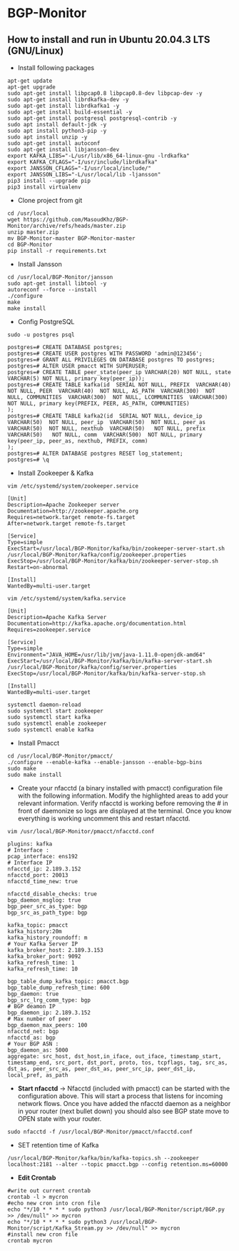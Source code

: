 # BGP-Monitor

## How to install and run in Ubuntu 20.04.3 LTS (GNU/Linux)
* Install following packages
``` 
apt-get update
apt-get upgrade
sudo apt-get install libpcap0.8 libpcap0.8-dev libpcap-dev -y
sudo apt-get install librdkafka-dev -y
sudo apt-get install librdkafka1 -y
sudo apt-get install build-essential -y
sudo apt-get install postgresql postgresql-contrib -y
sudo apt install default-jdk -y
sudo apt install python3-pip -y
sudo apt install unzip -y
sudo apt-get install autoconf
sudo apt-get install libjansson-dev
export KAFKA_LIBS="-L/usr/lib/x86_64-linux-gnu -lrdkafka"
export KAFKA_CFLAGS="-I/usr/include/librdkafka"
export JANSSON_CFLAGS="-I/usr/local/include/"
export JANSSON_LIBS="-L/usr/local/lib -ljansson"
pip3 install --upgrade pip
pip3 install virtualenv
```

* Clone project from git
```
cd /usr/local
wget https://github.com/MasoudKhz/BGP-Monitor/archive/refs/heads/master.zip
unzip master.zip
mv BGP-Monitor-master BGP-Monitor-master
cd BGP-Monitor
pip install -r requirements.txt
```

* Install Jansson 
```
cd /usr/local/BGP-Monitor/jansson
sudo apt-get install libtool -y
autoreconf --force --install
./configure
make
make install
```

* Config PostgreSQL
```
sudo -u postgres psql

postgres=# CREATE DATABASE postgres;
postgres=# CREATE USER postgres WITH PASSWORD 'admin@123456';
postgres=# GRANT ALL PRIVILEGES ON DATABASE postgres TO postgres;
postgres=# ALTER USER pmacct WITH SUPERUSER; 
postgres=# CREATE TABLE peer_state(peer_ip VARCHAR(20) NOT NULL, state VARCHAR(5) NOT NULL, primary key(peer_ip));
postgres=# CREATE TABLE kafka(id  SERIAL NOT NULL, PREFIX  VARCHAR(40) NOT NULL, PEER  VARCHAR(40)  NOT NULL, AS_PATH  VARCHAR(300)  NOT NULL, COMMUNITIES  VARCHAR(300)  NOT NULL, LCOMMUNITIES  VARCHAR(300)  NOT NULL, primary key(PREFIX, PEER, AS_PATH, COMMUNITIES)
);
postgres=# CREATE TABLE kafka2(id  SERIAL NOT NULL, device_ip  VARCHAR(50)  NOT NULL, peer_ip  VARCHAR(50)  NOT NULL, peer_as  VARCHAR(50)  NOT NULL, nexthub  VARCHAR(50)   NOT NULL, prefix  VARCHAR(50)   NOT NULL, comm  VARCHAR(500)  NOT NULL, primary key(peer_ip, peer_as, nexthub, PREFIX, comm)
);
postgres=# ALTER DATABASE postgres RESET log_statement;
postgres=# \q
```

* Install Zookeeper & Kafka
```
vim /etc/systemd/system/zookeeper.service
```
```
[Unit]
Description=Apache Zookeeper server
Documentation=http://zookeeper.apache.org
Requires=network.target remote-fs.target
After=network.target remote-fs.target

[Service]
Type=simple
ExecStart=/usr/local/BGP-Monitor/kafka/bin/zookeeper-server-start.sh /usr/local/BGP-Monitor/kafka/config/zookeeper.properties
ExecStop=/usr/local/BGP-Monitor/kafka/bin/zookeeper-server-stop.sh
Restart=on-abnormal

[Install]
WantedBy=multi-user.target
```

```
vim /etc/systemd/system/kafka.service
```
```
[Unit]
Description=Apache Kafka Server
Documentation=http://kafka.apache.org/documentation.html
Requires=zookeeper.service

[Service]
Type=simple
Environment="JAVA_HOME=/usr/lib/jvm/java-1.11.0-openjdk-amd64"
ExecStart=/usr/local/BGP-Monitor/kafka/bin/kafka-server-start.sh /usr/local/BGP-Monitor/kafka/config/server.properties
ExecStop=/usr/local/BGP-Monitor/kafka/bin/kafka-server-stop.sh

[Install]
WantedBy=multi-user.target
```
```
systemctl daemon-reload
sudo systemctl start zookeeper
sudo systemctl start kafka
sudo systemctl enable zookeeper
sudo systemctl enable kafka
```

* Install Pmacct
```
cd /usr/local/BGP-Monitor/pmacct/
./configure --enable-kafka --enable-jansson --enable-bgp-bins
sudo make
sudo make install
```

* Create your nfacctd (a binary installed with pmacct) configuration file with the following information. Modify the highlighted areas to add your relevant information. Verify nfacctd is working before removing the # in front of daemonize so logs are displayed at the terminal. Once you know everything is working uncomment this and restart nfacctd.
```
vim /usr/local/BGP-Monitor/pmacct/nfacctd.conf
```
```
plugins: kafka
# Interface :
pcap_interface: ens192
# Interface IP
nfacctd_ip: 2.189.3.152
nfacctd_port: 20013
nfacctd_time_new: true

nfacctd_disable_checks: true
bgp_daemon_msglog: true
bgp_peer_src_as_type: bgp
bgp_src_as_path_type: bgp

kafka_topic: pmacct
kafka_history:20m
kafka_history_roundoff: m
# Your Kafka Server IP
kafka_broker_host: 2.189.3.153
kafka_broker_port: 9092
kafka_refresh_time: 1
kafka_refresh_time: 10

bgp_table_dump_kafka_topic: pmacct.bgp
bgp_table_dump_refresh_time: 600
bgp_daemon: true
bgp_src_lrg_comm_type: bgp
# BGP deamon IP
bgp_daemon_ip: 2.189.3.152
# Max number of peer
bgp_daemon_max_peers: 100
nfacctd_net: bgp
nfacctd_as: bgp
# Your BGP ASN :
bgp_daemon_as: 5000
aggregate: src_host, dst_host,in_iface, out_iface, timestamp_start, timestamp_end, src_port, dst_port, proto, tos, tcpflags, tag, src_as, dst_as, peer_src_as, peer_dst_as, peer_src_ip, peer_dst_ip, local_pref, as_path
```

* **Start nfacctd** -> 
Nfacctd (included with pmacct) can be started with the configuration above. This will start a process that listens for incoming network flows. Once you have added the nfacctd daemon as a neighbor in your router (next bullet down) you should also see BGP state move to OPEN state with your router.
```
sudo nfacctd -f /usr/local/BGP-Monitor/pmacct/nfacctd.conf
```
* SET retention time of Kafka
```
/usr/local/BGP-Monitor/kafka/bin/kafka-topics.sh --zookeeper localhost:2181 --alter --topic pmacct.bgp --config retention.ms=60000 
```
* **Edit Crontab**
```
#write out current crontab
crontab -l > mycron
#echo new cron into cron file
echo "*/10 * * * * sudo python3 /usr/local/BGP-Monitor/script/BGP.py >> /dev/null" >> mycron
echo "*/10 * * * * sudo python3 /usr/local/BGP-Monitor/script/Kafka_Stream.py >> /dev/null" >> mycron
#install new cron file
crontab mycron
```
